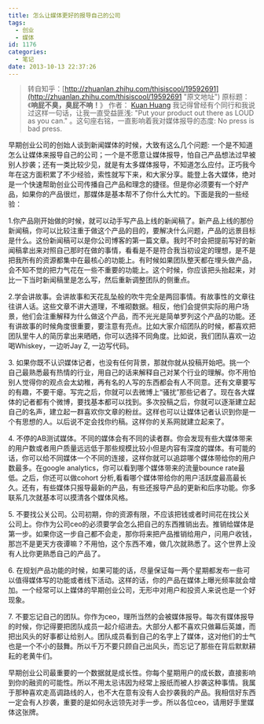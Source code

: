 ```yaml
---
title: 怎么让媒体更好的报导自己的公司
tags:
  - 创业
  - 媒体
id: 1176
categories:
  - 笔记
date: 2013-10-13 22:37:26
---
```


> <span style="line-height: 16px;">转自知乎：[http://zhuanlan.zhihu.com/thisiscool/19592691](http://zhuanlan.zhihu.com/thisiscool/19592691 "原文地址")
> 原标题：《**响屁不臭，臭屁不响！**》
> 作者： [Kuan Huang](http://www.zhihu.com/people/kuan-huang "链接到Kuan Huang的主页")</span>
<span style="line-height: 16px;">我记得曾经有个同行和我说过这样一句话，让我一直受益匪浅: "Put your product out there as LOUD as you can." 。这句座右铭，一直影响着我对媒体报导的态度: No press is bad press.</span>

早期创业公司的创始人谈到新闻媒体的时候，大致有这么几个问题: 一个是不知道怎么让媒体来报导自己的公司；一个是不愿意让媒体报导，怕自己产品想法过早被别人抄袭；还有一类比较少见，就是有太多媒体报导，不知道怎么应付。正巧我今年在这方面积累了不少经验，索性就写下来，和大家分享。能登上各大媒体，绝对是一个快速帮助创业公司传播自己产品和理念的捷径。但是你必须要有一个好产品，如果你的产品很烂，那媒体是基本帮不了你什么大忙的。下面是我的一些经验：<!--more-->

1.你产品刚开始做的时候，就可以动手写产品上线的新闻稿了。新产品上线的那份新闻稿，你可以比较注重于做这个产品的目的，要解决什么问题，产品的远景目标是什么。这份新闻稿可以是你公司博客的第一篇文章。我时不时会把提前写好的新闻稿拿出来对照自己那时在做的事情，看看是不是符合我当初设定的理想，是不是把我所有的资源都集中在最核心的功能上。有时候如果团队整天都在埋头做产品，会不知不觉的把力气花在一些不重要的功能上。这个时候，你应该把头抬起来，对比一下当时新闻稿里是怎么写，然后重新调整团队的侧重点。

2.学会讲故事。会讲故事和天花乱坠般的吹牛完全是两回事情。有故事性的文章往往讲人话。这些文章不讲大道理，不堆砌数据。相反，他们会提供实际的用户场景，他们会注重解释为什么做这个产品，而不光光是简单罗列这个产品的功能。还有讲故事的时候角度很重要，要注意有亮点。比如大家介绍团队的时候，都喜欢把团队里牛人的简历拿出来晒晒，你可以选择不同角度。比如说，我们团队喜欢一边喝Whiskey，一边听Jay Z, 一边写代码。

3\. 如果你既不认识媒体记者，也没有任何背景，那就你就从投稿开始吧。挑一个自己最熟悉最有热情的行业，用自己的话来解释自己对某个行业的理解。你不用怕别人觉得你的观点会太幼稚，再有名的人写的东西都会有人不同意。还有文章要写的有趣，不要干瘪。写完之后，你就可以去微博上“骚扰”那些记者了。现在各大媒体的记者都有个微博，要找基本都可以找到。多次投稿之后，你就可以逐渐建立起自己的名声，建立起一群喜欢你文章的粉丝。这样也可以让媒体记者认识到你是一个有思想的人。以后说不定会找你约稿。这样你的关系网就建立起来了。

4\. 不停的AB测试媒体。不同的媒体会有不同的读者群。你会发现有些大媒体带来的用户数或者用户质量远远低于那些规模比较小但是内容有深度的媒体。有可能的话，你可以给不同媒体一个不同的连接，这样你就可以追踪哪个媒体带给你的用户数最多。在google analytics，你可以看到哪个媒体带来的流量bounce rate最低。之后，你还可以做cohort 分析,看看哪个媒体带给你的用户活跃度最高最长久。还有，有些媒体只报导最新的产品，有些还报导产品的更新和后序功能。你多联系几次就基本可以摸清各个媒体风格。

5\. 不要找公关公司。公司初期，你的资源有限，不应该把钱或者时间花在找公关公司上。你作为公司ceo的必须要学会怎么把自己的东西推销出去。推销给媒体是第一步。如果你这一步自己都不会走，那你将来把产品推销给用户，问用户收钱，那岂不是更天方夜谭嘛？不用怕，这个东西不难，做几次就熟悉了。这个世界上没有人比你更熟悉自己的产品了。

6\. 在规划产品功能的时候，如果可能的话，尽量保证每一两个星期都发布一些可以值得媒体写的功能或者线下活动。这样的话，你的产品在媒体上曝光频率就会增加。一个经常可以上媒体的早期创业公司，无形中对用户和投资人来说也是一个好现象。

7\. 不要忘记自己的团队。你作为ceo，理所当然的会被媒体报导。每次有媒体报导的时候，你记得要把团队成员一起介绍进去。大部分人都不喜欢只做幕后英雄，而把出风头的好事都让给别人。团队成员看到自己的名字上了媒体，这对他们的士气也是一个不小的鼓舞。所以千万不要只顾自己出风头，而忘记了那些在背后默默耕耘的老黄牛们。

早期创业公司最重要的一个数据就是成长性。你每个星期用户的成长数，直接影响到你的融资的可能性。所以不用太忌讳因为经常上报纸而被人抄袭这种事情。我属于那种喜欢走高调路线的人，也不大在意有没有人会抄袭我的产品。我相信好东西一定会有人抄袭，重要的是如何永远领先对手一步。所以各位ceo，请用好手里媒体这张牌。